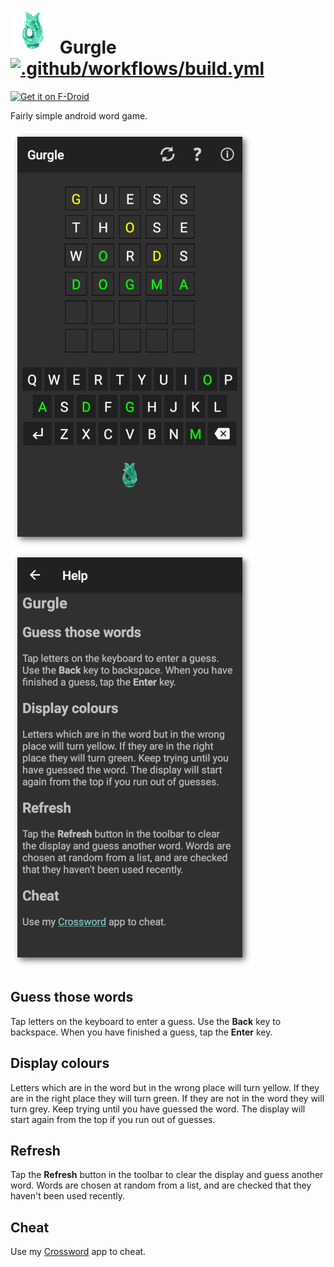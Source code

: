 # ![Logo](src/main/res/drawable-hdpi/ic_launcher.png) Gurgle [![.github/workflows/build.yml](https://github.com/billthefarmer/gurgle/actions/workflows/build.yml/badge.svg)](https://github.com/billthefarmer/gurgle/actions/workflows/build.yml)

[<img src="https://fdroid.gitlab.io/artwork/badge/get-it-on.svg"
     alt="Get it on F-Droid"
     height="80">](https://f-droid.org/packages/org.billthefarmer.gurgle/)

Fairly simple android word game.

![Gurgle](https://github.com/billthefarmer/billthefarmer.github.io/raw/master/images/Gurgle.png) ![Help](https://github.com/billthefarmer/billthefarmer.github.io/raw/master/images/Gurgle-help.png)

## Guess those words
Tap letters on the keyboard to enter a guess. Use the **Back** key to
backspace. When you have finished a guess, tap the **Enter** key.

## Display colours
Letters which are in the word but in the wrong place will turn
yellow. If they are in the right place they will turn green. If they
are not in the word they will turn grey. Keep trying until you have
guessed the word. The display will start again from the top if you run
out of guesses.

## Refresh
Tap the **Refresh** button in the toolbar to clear the display and
guess another word. Words are chosen at random from a list, and are
checked that they haven't been used recently.

## Cheat
Use my [Crossword](https://github.com/billthefarmer/crossword) app to
cheat.
